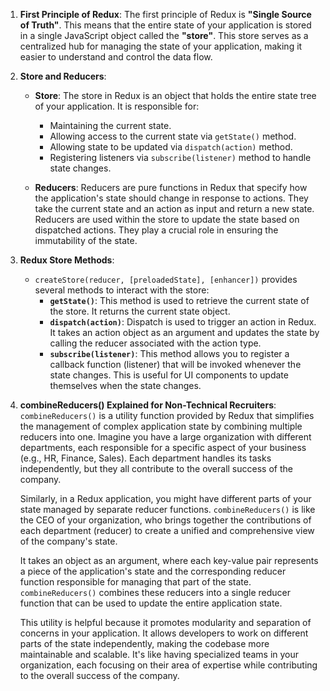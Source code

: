 1. **First Principle of Redux**:
The first principle of Redux is **"Single Source of Truth"**. This means that the entire state of your application is stored in a single JavaScript object called the **"store"**. This store serves as a centralized hub for managing the state of your application, making it easier to understand and control the data flow.

2. **Store and Reducers**:
   - **Store**: The store in Redux is an object that holds the entire state tree of your application. It is responsible for:
     - Maintaining the current state.
     - Allowing access to the current state via `getState()` method.
     - Allowing state to be updated via `dispatch(action)` method.
     - Registering listeners via `subscribe(listener)` method to handle state changes.

   - **Reducers**: Reducers are pure functions in Redux that specify how the application's state should change in response to actions. They take the current state and an action as input and return a new state. Reducers are used within the store to update the state based on dispatched actions. They play a crucial role in ensuring the immutability of the state.

3. **Redux Store Methods**:
   - `createStore(reducer, [preloadedState], [enhancer])` provides several methods to interact with the store:
     - **`getState()`**: This method is used to retrieve the current state of the store. It returns the current state object.
     - **`dispatch(action)`**: Dispatch is used to trigger an action in Redux. It takes an action object as an argument and updates the state by calling the reducer associated with the action type.
     - **`subscribe(listener)`**: This method allows you to register a callback function (listener) that will be invoked whenever the state changes. This is useful for UI components to update themselves when the state changes.

4. **combineReducers() Explained for Non-Technical Recruiters**:
   `combineReducers()` is a utility function provided by Redux that simplifies the management of complex application state by combining multiple reducers into one. Imagine you have a large organization with different departments, each responsible for a specific aspect of your business (e.g., HR, Finance, Sales). Each department handles its tasks independently, but they all contribute to the overall success of the company.

   Similarly, in a Redux application, you might have different parts of your state managed by separate reducer functions. `combineReducers()` is like the CEO of your organization, who brings together the contributions of each department (reducer) to create a unified and comprehensive view of the company's state.

   It takes an object as an argument, where each key-value pair represents a piece of the application's state and the corresponding reducer function responsible for managing that part of the state. `combineReducers()` combines these reducers into a single reducer function that can be used to update the entire application state.

   This utility is helpful because it promotes modularity and separation of concerns in your application. It allows developers to work on different parts of the state independently, making the codebase more maintainable and scalable. It's like having specialized teams in your organization, each focusing on their area of expertise while contributing to the overall success of the company.